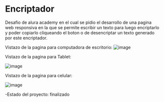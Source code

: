 # Encriptador
Desafio de alura academy en el cual se pidio el desarrollo de una pagina web responsiva en la que se permite escribir un texto para luego encriptarlo y poder copiarlo cliqueando el boton o de desencriptar un texto generado por este encriptador.

Vistazo de la pagina para computadora de escritorio:
![image](https://github.com/user-attachments/assets/9818b474-36c1-425a-9e40-4a93fa40888c)

Vistazo de la pagina para Tablet: 

![image](https://github.com/user-attachments/assets/ca6acb60-02b6-4bac-8373-006b65b926c3)

Vistazo de la pagina para celular: 

![image](https://github.com/user-attachments/assets/b7c441a8-122a-459f-b535-acaec741e5ef)


-Estado del proyecto: finalizado
